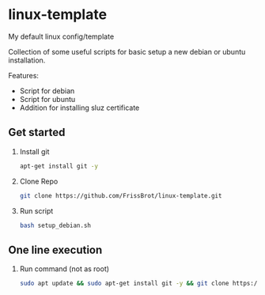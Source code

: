 # linux-template
My default linux config/template

Collection of some useful scripts for basic setup a new debian or ubuntu installation.

Features:
- Script for debian
- Script for ubuntu
- Addition for installing sluz certificate

## Get started
1. Install git
    ```bash
    apt-get install git -y
    ```
1. Clone Repo
    ```bash
    git clone https://github.com/FrissBrot/linux-template.git
    ```
1. Run script
    ```bash
    bash setup_debian.sh
    ```

## One line execution
1. Run command (not as root)
    ```bash
    sudo apt update && sudo apt-get install git -y && git clone https://github.com/FrissBrot/linux-template.git && sudo bash setup.sh
    ```
